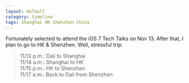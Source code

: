 ```yaml
---
layout: default
category: timeline
tags: Shanghai HK Shenzhen China
---
```


Fortunately selected to attend the iOS 7 Tech Talks on Nov 13. After that, I plan to go to HK & Shenzhen. Well, stressful trip:

> 11/12 p.m.: Dali to Shanghai  
> 11/14 a.m.: Shanghai to HK  
> 11/15 p.m.: HK to Shenzhen  
> 11/17 a.m.: Back to Dali from Shenzhen  

